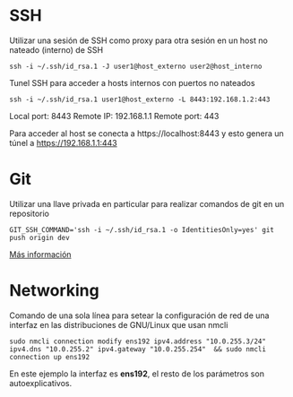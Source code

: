 # SSH

Utilizar una sesión de SSH como proxy para otra sesión en un host no nateado (interno) de SSH

```
ssh -i ~/.ssh/id_rsa.1 -J user1@host_externo user2@host_interno
```

Tunel SSH para acceder a hosts internos con puertos no nateados

```
ssh -i ~/.ssh/id_rsa.1 user1@host_externo -L 8443:192.168.1.2:443
```

Local port: 8443
Remote IP: 192.168.1.1
Remote port: 443

Para acceder al host se conecta a https://localhost:8443 y esto genera un túnel a https://192.168.1.1:443

# Git

Utilizar una llave privada en particular para realizar comandos de git en un repositorio

```
GIT_SSH_COMMAND='ssh -i ~/.ssh/id_rsa.1 -o IdentitiesOnly=yes' git push origin dev
```

[Más información](https://github.com/rarce-uaa/intro-devops/blob/main/unidades/01/Anotaciones.md)

# Networking

Comando de una sola línea para setear la configuración de red de una interfaz en las distribuciones de GNU/Linux que usan nmcli

```
sudo nmcli connection modify ens192 ipv4.address "10.0.255.3/24" ipv4.dns "10.0.255.2" ipv4.gateway "10.0.255.254"  && sudo nmcli connection up ens192
```

En este ejemplo la interfaz es **ens192**, el resto de los parámetros son autoexplicativos.

